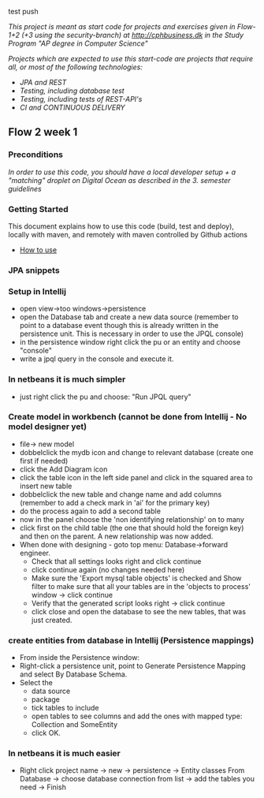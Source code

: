 test push

_This project is meant as start code for projects and exercises given in Flow-1+2 (+3 using the security-branch) at http://cphbusiness.dk in the Study Program "AP degree in Computer Science"_

_Projects which are expected to use this start-code are projects that require all, or most of the following technologies:_

- _JPA and REST_
- _Testing, including database test_
- _Testing, including tests of REST-API's_
- _CI and CONTINUOUS DELIVERY_

## Flow 2 week 1

### Preconditions

_In order to use this code, you should have a local developer setup + a "matching" droplet on Digital Ocean as described in the 3. semester guidelines_

### Getting Started

This document explains how to use this code (build, test and deploy), locally with maven, and remotely with maven controlled by Github actions

- [How to use](https://docs.google.com/document/d/1rymrRWF3VVR7ujo3k3sSGD_27q73meGeiMYtmUtYt6c/edit?usp=sharing)

### JPA snippets

### Setup in Intellij

- open view->too windows->persistence
- open the Database tab and create a new data source (remember to point to a database event though this is already written in the persistence unit. This is necessary in order to use the JPQL console)
- in the persistence window right click the pu or an entity and choose "console"
- write a jpql query in the console and execute it.

### In netbeans it is much simpler

- just right click the pu and choose: "Run JPQL query"

### Create model in workbench (cannot be done from Intellij - No model designer yet)

- file-> new model
- dobbelclick the mydb icon and change to relevant database (create one first if needed)
- click the Add Diagram icon
- click the table icon in the left side panel and click in the squared area to insert new table
- dobbelclick the new table and change name and add columns (remember to add a check mark in 'ai' for the primary key)
- do the process again to add a second table
- now in the panel choose the 'non identifying relationship' on to many
- click first on the child table (the one that should hold the foreign key) and then on the parent. A new relationship was now added.
- When done with designing - goto top menu: Database->forward engineer.
  - Check that all settings looks right and click continue
  - click continue again (no changes needed here)
  - Make sure the 'Export mysql table objects' is checked and Show filter to make sure that all your tables are in the 'objects to process' window -> click continue
  - Verify that the generated script looks right -> click continue
  - click close and open the database to see the new tables, that was just created.

### create entities from database in Intellij (Persistence mappings)

- From inside the Persistence window:
- Right-click a persistence unit, point to Generate Persistence Mapping and select By Database Schema.
- Select the
  - data source
  - package
  - tick tables to include
  - open tables to see columns and add the ones with mapped type: Collection<SomeEntity> and SomeEntity
  - click OK.

### In netbeans it is much easier

- Right click project name -> new -> persistence -> Entity classes From Database -> choose database connection from list -> add the tables you need -> Finish
